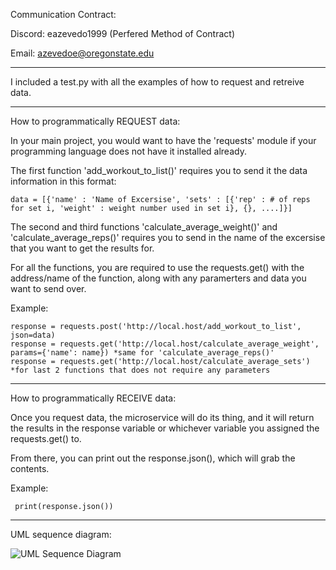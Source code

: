Communication Contract: 

Discord: eazevedo1999 (Perfered Method of Contract) 

Email: azevedoe@oregonstate.edu

_______________________________________________________________________________________________________________________________________________________________________________________
  
I included a test.py with all the examples of how to request and retreive data.

_______________________________________________________________________________________________________________________________________________________________________________________

How to programmatically REQUEST data:

  In your main project, you would want to have the 'requests' module if your programming language does not have it installed already. 
	
  The first function 'add_workout_to_list()' requires you to send it the data information in this format:
	
    data = [{'name' : 'Name of Excersise', 'sets' : [{'rep' : # of reps for set i, 'weight' : weight number used in set i}, {}, ....]}] 
			
  The second and third functions 'calculate_average_weight()' and 'calculate_average_reps()' requires you to send in the name of the excersise that you want to get the results for. 
	
  For all the functions, you are required to use the requests.get() with the address/name of the function, along with any paramerters and data you want to send over. 
  
  Example:
  
    response = requests.post('http://local.host/add_workout_to_list', json=data)
    response = requests.get('http://local.host/calculate_average_weight', params={'name': name}) *same for 'calculate_average_reps()'
    response = requests.get('http://local.host/calculate_average_sets') *for last 2 functions that does not require any parameters

_______________________________________________________________________________________________________________________________________________________________________________________

How to programmatically RECEIVE data:

  Once you request data, the microservice will do its thing, and it will return the results in the response variable or whichever variable you assigned the requests.get() to. 
  
  From there, you can print out the response.json(), which will grab the contents. 

  Example:
  
     print(response.json())

_______________________________________________________________________________________________________________________________________________________________________________________

UML sequence diagram: 


![UML Sequence Diagram](https://github.com/user-attachments/assets/199e20d4-ec49-4208-a37f-96f06f056eb2)

